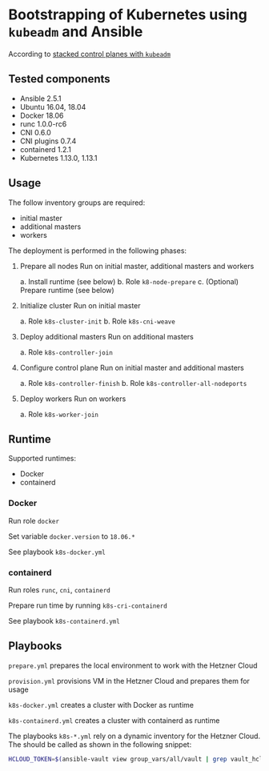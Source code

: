# Bootstrapping of Kubernetes using `kubeadm` and Ansible

According to [stacked control planes with `kubeadm`](https://kubernetes.io/docs/setup/independent/high-availability/#stacked-control-plane-and-etcd-nodes)

## Tested components

- Ansible 2.5.1
- Ubuntu 16.04, 18.04
- Docker 18.06
- runc 1.0.0-rc6
- CNI 0.6.0
- CNI plugins 0.7.4
- containerd 1.2.1
- Kubernetes 1.13.0, 1.13.1

## Usage

The follow inventory groups are required:

- initial master
- additional masters
- workers

The deployment is performed in the following phases:

1. Prepare all nodes
    Run on initial master, additional masters and workers

    a. Install runtime (see below)
    b. Role `k8-node-prepare`
    c. (Optional) Prepare runtime (see below)

2. Initialize cluster
    Run on initial master

    a. Role `k8s-cluster-init`
    b. Role `k8s-cni-weave`

3. Deploy additional masters
    Run on additional masters

    a. Role `k8s-controller-join`

4. Configure control plane
    Run on initial master and additional masters

    a. Role `k8s-controller-finish`
    b. Role `k8s-controller-all-nodeports`

5. Deploy workers
    Run on workers

    a. Role `k8s-worker-join`

## Runtime

Supported runtimes:

- Docker
- containerd

### Docker

Run role `docker`

Set variable `docker.version` to `18.06.*`

See playbook `k8s-docker.yml`

### containerd

Run roles `runc`, `cni`, `containerd`

Prepare run time by running `k8s-cri-containerd`

See playbook `k8s-containerd.yml`

## Playbooks

`prepare.yml` prepares the local environment to work with the Hetzner Cloud

`provision.yml` provisions VM in the Hetzner Cloud and prepares them for usage

`k8s-docker.yml` creates a cluster with Docker as runtime

`k8s-containerd.yml` creates a cluster with containerd as runtime

The playbooks `k8s-*.yml` rely on a dynamic inventory for the Hetzner Cloud. The should be called as shown in the following snippet:

```bash
HCLOUD_TOKEN=$(ansible-vault view group_vars/all/vault | grep vault_hcloud_token | cut -d' ' -f2) ansible-playbook -i library/hcloud_inventory k8s-docker.yml
```
